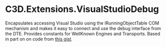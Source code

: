 # C3D.Extensions.VisualStudioDebug

Encapsulates accessing Visual Studio using the IRunningObjectTable COM mechanism and makes it easy to connect and use the debug interface from the DTE.
Provides constants for WellKnown Engines and Transports.
Based in part on on code from [this gist](https://gist.github.com/3813175).
